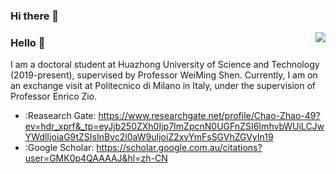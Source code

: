 ### Hi there 👋

<!--
**CHAOZHAO-1/CHAOZHAO-1** is a ✨ _special_ ✨ repository because its `README.md` (this file) appears on your GitHub profile.

Here are some ideas to get you started:

- 🔭 I’m currently working on ...
- 🌱 I’m currently learning ...
- 👯 I’m looking to collaborate on ...
- 🤔 I’m looking for help with ...
- 💬 Ask me about ...
- 📫 How to reach me: ...
- 😄 Pronouns: ...
- ⚡ Fun fact: ...
-->

<img align="right" src="https://github-readme-stats.vercel.app/api?username=CHAOZHAO-1&show_icons=true&icon_color=CE1D2D&text_color=718096&bg_color=ffffff&hide_title=true" />

### Hello 👋
I am a doctoral student at Huazhong University of Science and Technology (2019-present), supervised by Professor WeiMing Shen. Currently, I am on an exchange visit at Politecnico di Milano in Italy, under the supervision of Professor Enrico Zio.

- :Reasearch Gate: https://www.researchgate.net/profile/Chao-Zhao-49?ev=hdr_xprf&_tp=eyJjb250ZXh0Ijp7ImZpcnN0UGFnZSI6ImhvbWUiLCJwYWdlIjoiaG9tZSIsInBvc2l0aW9uIjoiZ2xvYmFsSGVhZGVyIn19
- :Google Scholar: https://scholar.google.com.au/citations?user=GMK0p4QAAAAJ&hl=zh-CN

